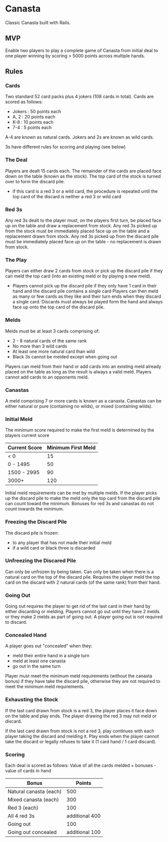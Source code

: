 # Canasta
Classic Canasta built with Rails.

## MVP
Enable two players to play a complete game of Canasta from initial deal to one player winning by scoring > 5000 points across multiple hands.

## Rules
### Cards
Two standard 52 card packs plus 4 jokers (108 cards in total).
Cards are scored as follows:
* Jokers : 50 points each
* A, 2 : 20 points each
* K-8 : 10 points each
* 7-4 : 5 points each

A-4 are known as natural cards.
Jokers and 2s are known as wild cards.

3s have different rules for scoring and playing (see below)

### The Deal
Players are dealt 15 cards each.
The remainder of the cards are placed face down on the table (known as the stock).
The top card of the stock is turned over to form the discard pile.
- if this card is a red 3 or a wild card, the procedure is repeated until the top card of the discard is neither a red 3 or wild card

### Red 3s
Any red 3s dealt to the player must, on the players first turn, be placed face up on the table and draw a replacement from stock.
Any red 3s picked up from the stock must be immediately placed face up on the table and a replacement drawn from stock.
Any red 3s picked up from the discard pile must be immediately placed face up on the table - no replacement is drawn from stock.

### The Play
Players can either draw 2 cards from stock or pick up the discard pile if they can meld the top card (into an existing meld or by playing a new meld).
 - Players cannot pick up the discard pile if they only have 1 card in their hand and the discard pile contains a single card
Players can then meld as many or few cards as they like and their turn ends when they discard a single card. Discards must always be played form the hand and always face up onto the top card of the discard pile.

### Melds
Melds must be at least 3 cards comprising of:
* 2 - 8 natural cards of the same rank
* No more than 3 wild cards
* At least one more natural card than wild
* Black 3s cannot be melded except when going out

Players can meld from their hand or add cards into an existing meld already placed on the table as long as the result is always a valid meld. Players cannot add cards to an opponents meld.

### Canastas
A meld comprising 7 or more cards is known as a canasta. Canastas can be either natural or pure (containing no wilds), or mixed (containing wilds).

### Initial Meld
The minimum score required to make the first meld is determined by the players current score

Current Score | Minimum First Meld
------------- | ------------------
< 0 | 15
0 - 1495 | 50
1500 - 2995 | 90
3000+ | 120

Initial meld requirements can be met by multiple melds.
If the player picks up the discard pile to make the meld only the top card from the discard pile can count toward the minimum.
Bonuses for red 3s and canastas do not count towards the minimum.

### Freezing the Discard Pile
The discard pile is frozen:
* to any player that has not made their initial meld
* if a wild card or black three is discarded

### Unfreezing the Discared Pile
Can only be unfrozen by being taken.
Can only be taken when there is a natural card on the top of the discard pile.
Requires the player meld the top card on the discard with 2 natural cards (of the same rank) from their hand.

### Going Out
Going out requires the player to get rid of the last card in their hand by either discarding or melding.
Players cannot go out until they have 2 melds or they make 2 melds as part of going out.
A player going out is not required to discard.

### Concealed Hand
A player goes out "concealed" when they:
* meld their entire hand in a single turn
* meld at least one canasta 
* go out in the same turn

Player must meet the minimum meld requirements (without the canasta bonus) if they have take the discard pile, otherwise they are not required to meet the minimum meld requirements.

### Exhausting the Stock
If the last card drawn from stock is a red 3, the player places it face down on the table and play ends. The player drawing the red 3 may not meld or discard.

If the last card drawn from stock is not a red 3, play continues with each player taking the discard and melding it. Play ends when the player cannot take the discard or legally refuses to take it (1 card hand / 1 card discard).

### Scoring
Each deal is scored as follows:
Value of all the cards melded + bonuses - value of cards in hand

Bonus | Points
----- | ------
Natural canasta (each) | 500
Mixed canasta (each) | 300
Red 3 (each) | 100
All 4 red 3s | additional 400
Going out | 100
Going out concealed | additional 100

